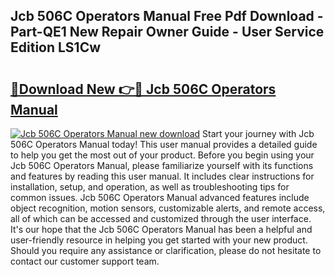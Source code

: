 ## Jcb 506C Operators Manual Free Pdf Download - Part-QE1 New Repair Owner Guide - User Service Edition LS1Cw

# <h2><a href="http://bc50001.oget.top/?id=Jcb+506C+Operators+Manual">🔗Download New 👉🔴 Jcb 506C Operators Manual</a></h2>

[![Jcb 506C Operators Manual new download](https://i.imgur.com/5g1atiW.png)](http://bc50001.oget.top/?id=Jcb+506C+Operators+Manual)
Start your journey with Jcb 506C Operators Manual today! This user manual provides a detailed guide to help you get the most out of your product. Before you begin using your Jcb 506C Operators Manual, please familiarize yourself with its functions and features by reading this user manual. It includes clear instructions for installation, setup, and operation, as well as troubleshooting tips for common issues. Jcb 506C Operators Manual advanced features include object recognition, motion sensors, customizable alerts, and remote access, all of which can be accessed and customized through the user interface. It's our hope that the Jcb 506C Operators Manual has been a helpful and user-friendly resource in helping you get started with your new product. Should you require any assistance or clarification, please do not hesitate to contact our customer support team.
